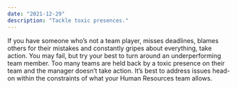 ```yaml
---
date: "2021-12-29"
description: "Tackle toxic presences."
---
```


If you have someone who’s not a team player, misses deadlines, blames others for their mistakes and constantly gripes about everything, take action. You may fail, but try your best to turn around an underperforming team member. Too many teams are held back by a toxic presence on their team and the manager doesn’t take action. It’s best to address issues head-on within the constraints of what your Human Resources team allows.
